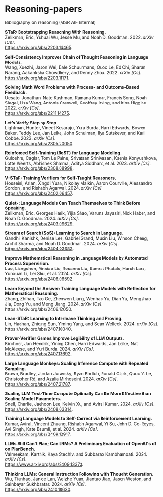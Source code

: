 # Reasoning-papers
Bibliography on reasoning (MSR AIF Internal) 


**STaR: Bootstrapping Reasoning With Reasoning.**  
Zelikman, Eric, Yuhuai Wu, Jesse Mu, and Noah D. Goodman. 2022. *arXiv \[Cs\]*.  
<https://arxiv.org/abs/2203.14465>.

**Self-Consistency Improves Chain of Thought Reasoning in Language Models.**  
Wang, Xuezhi, Jason Wei, Dale Schuurmans, Quoc Le, Ed Chi, Sharan Narang, Aakanksha Chowdhery, and Denny Zhou. 2022. *arXiv \[Cs\]*.  
<https://arxiv.org/abs/2203.11171>.

**Solving Math Word Problems with Process- and Outcome-Based Feedback.**  
Uesato, Jonathan, Nate Kushman, Ramana Kumar, Francis Song, Noah Siegel, Lisa Wang, Antonia Creswell, Geoffrey Irving, and Irina Higgins. 2022. *arXiv \[Cs\]*.  
<https://arxiv.org/abs/2211.14275>.

**Let’s Verify Step by Step.**  
Lightman, Hunter, Vineet Kosaraju, Yura Burda, Harri Edwards, Bowen Baker, Teddy Lee, Jan Leike, John Schulman, Ilya Sutskever, and Karl Cobbe. 2023. *arXiv \[Cs\]*.  
<https://arxiv.org/abs/2305.20050>.

**Reinforced Self-Training (ReST) for Language Modeling.**  
Gulcehre, Caglar, Tom Le Paine, Srivatsan Srinivasan, Ksenia Konyushkova, Lotte Weerts, Abhishek Sharma, Aditya Siddhant, et al. 2023. *arXiv \[Cs\]*.  
<https://arxiv.org/abs/2308.08998>.

**V-STaR: Training Verifiers for Self-Taught Reasoners.**  
Hosseini, Arian, Xingdi Yuan, Nikolay Malkin, Aaron Courville, Alessandro Sordoni, and Rishabh Agarwal. 2024. *arXiv \[Cs\]*.  
<https://arxiv.org/abs/2402.06457>.

**Quiet-: Language Models Can Teach Themselves to Think Before Speaking.**  
Zelikman, Eric, Georges Harik, Yijia Shao, Varuna Jayasiri, Nick Haber, and Noah D. Goodman. 2024. *arXiv \[Cs\]*.  
<https://arxiv.org/abs/2403.09629>.

**Stream of Search (SoS): Learning to Search in Language.**  
Gandhi, Kanishk, Denise Lee, Gabriel Grand, Muxin Liu, Winson Cheng, Archit Sharma, and Noah D. Goodman. 2024. *arXiv \[Cs\]*.  
<https://arxiv.org/abs/2404.03683>.

**Improve Mathematical Reasoning in Language Models by Automated Process Supervision.**  
Luo, Liangchen, Yinxiao Liu, Rosanne Liu, Samrat Phatale, Harsh Lara, Yunxuan Li, Lei Shu, et al. 2024. *arXiv \[Cs\]*.  
<https://arxiv.org/abs/2406.06592>.

**Learn Beyond the Answer: Training Language Models with Reflection for Mathematical Reasoning.**  
Zhang, Zhihan, Tao Ge, Zhenwen Liang, Wenhao Yu, Dian Yu, Mengzhao Jia, Dong Yu, and Meng Jiang. 2024. *arXiv \[Cs\]*.  
<https://arxiv.org/abs/2406.12050>.

**Lean-STaR: Learning to Interleave Thinking and Proving.**  
Lin, Haohan, Zhiqing Sun, Yiming Yang, and Sean Welleck. 2024. *arXiv \[Cs\]*.  
<https://arxiv.org/abs/2407.10040>.

**Prover-Verifier Games Improve Legibility of LLM Outputs.**  
Kirchner, Jan Hendrik, Yining Chen, Harri Edwards, Jan Leike, Nat McAleese, and Yuri Burda. 2024. *arXiv \[Cs\]*.  
<https://arxiv.org/abs/2407.13692>.

**Large Language Monkeys: Scaling Inference Compute with Repeated Sampling.**  
Brown, Bradley, Jordan Juravsky, Ryan Ehrlich, Ronald Clark, Quoc V. Le, Christopher Ré, and Azalia Mirhoseini. 2024. *arXiv \[Cs\]*.  
<https://arxiv.org/abs/2407.21787>.

**Scaling LLM Test-Time Compute Optimally Can Be More Effective than Scaling Model Parameters.**  
Snell, Charlie, Jaehoon Lee, Kelvin Xu, and Aviral Kumar. 2024. *arXiv \[Cs\]*.  
<https://arxiv.org/abs/2408.03314>.

**Training Language Models to Self-Correct via Reinforcement Learning.**  
Kumar, Aviral, Vincent Zhuang, Rishabh Agarwal, Yi Su, John D. Co-Reyes, Avi Singh, Kate Baumli, et al. 2024. *arXiv \[Cs\]*.  
<https://arxiv.org/abs/2409.12917>.

**LLMs Still Can't Plan; Can LRMs? A Preliminary Evaluation of OpenAI's o1 on PlanBench.**  
Valmeekam, Karthik, Kaya Stechly, and Subbarao Kambhampati. 2024. *arXiv \[Cs\]*.  
<https://www.arxiv.org/abs/2409.13373>.

**Thinking LLMs: General Instruction Following with Thought Generation.**  
Wu, Tianhao, Janice Lan, Weizhe Yuan, Jiantao Jiao, Jason Weston, and Sainbayar Sukhbaatar. 2024. *arXiv \[Cs\]*.  
<https://arxiv.org/abs/2410.10630>.
